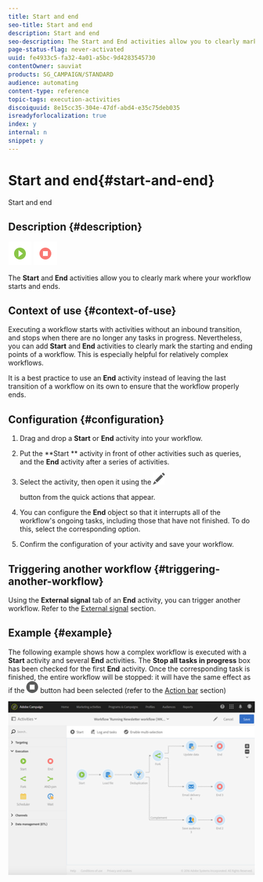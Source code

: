 ```yaml
---
title: Start and end
seo-title: Start and end
description: Start and end
seo-description: The Start and End activities allow you to clearly mark where your workflow starts and ends.
page-status-flag: never-activated
uuid: fe4933c5-fa32-4a01-a5bc-9d4283545730
contentOwner: sauviat
products: SG_CAMPAIGN/STANDARD
audience: automating
content-type: reference
topic-tags: execution-activities
discoiquuid: 8e15cc35-304e-47df-abd4-e35c75deb035
isreadyforlocalization: true
index: y
internal: n
snippet: y
---
```


# Start and end{#start-and-end}

Start and end

## Description {#description}

![](assets/start.png) ![](assets/end.png)

The **Start** and **End** activities allow you to clearly mark where your workflow starts and ends.

## Context of use {#context-of-use}

Executing a workflow starts with activities without an inbound transition, and stops when there are no longer any tasks in progress. Nevertheless, you can add **Start** and **End** activities to clearly mark the starting and ending points of a workflow. This is especially helpful for relatively complex workflows.

It is a best practice to use an **End** activity instead of leaving the last transition of a workflow on its own to ensure that the workflow properly ends.

## Configuration {#configuration}

1. Drag and drop a **Start** or **End** activity into your workflow.
1. Put the **Start ** activity in front of other activities such as queries, and the **End** activity after a series of activities.
1. Select the activity, then open it using the  ![](assets/edit_darkgrey-24px.png)

   button from the quick actions that appear.
1. You can configure the **End** object so that it interrupts all of the workflow's ongoing tasks, including those that have not finished. To do this, select the corresponding option.
1. Confirm the configuration of your activity and save your workflow.

## Triggering another workflow {#triggering-another-workflow}

Using the **External signal** tab of an **End** activity, you can trigger another workflow. Refer to the [External signal](../../automating/using/external-signal.md) section.

## Example {#example}

The following example shows how a complex workflow is executed with a **Start** activity and several **End** activities. The **Stop all tasks in progress** box has been checked for the first **End** activity. Once the corresponding task is finished, the entire workflow will be stopped: it will have the same effect as if the  ![](assets/stop_darkgrey-24px.png) button had been selected (refer to the [Action bar](../../automating/using/workflow-interface.md#action-bar) section)

![](assets/wkf_start_end_example.png)

